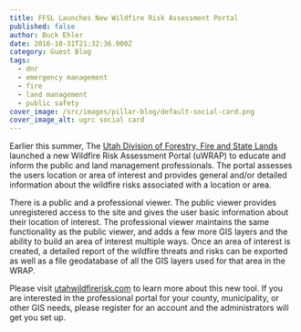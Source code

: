 ```yaml
---
title: FFSL Launches New Wildfire Risk Assessment Portal
published: false
author: Buck Ehler
date: 2016-10-31T21:32:36.000Z
category: Guest Blog
tags:
  - dnr
  - emergency management
  - fire
  - land management
  - public safety
cover_image: /src/images/pillar-blog/default-social-card.png
cover_image_alt: ugrc social card
---
```


Earlier this summer, The [Utah Division of Forestry, Fire and State Lands](https://www.ffsl.utah.gov/) launched a new Wildfire Risk Assessment Portal (uWRAP) to educate and inform the public and land management professionals. The portal assesses the users location or area of interest and provides general and/or detailed information about the wildfire risks associated with a location or area.

There is a public and a professional viewer. The public viewer provides unregistered access to the site and gives the user basic information about their location of interest. The professional viewer maintains the same functionality as the public viewer, and adds a few more GIS layers and the ability to build an area of interest multiple ways. Once an area of interest is created, a detailed report of the wildfire threats and risks can be exported as well as a file geodatabase of all the GIS layers used for that area in the WRAP.

Please visit [utahwildfirerisk.com](https://wildfirerisk.utah.gov/) to learn more about this new tool. If you are interested in the professional portal for your county, municipality, or other GIS needs, please register for an account and the administrators will get you set up.

